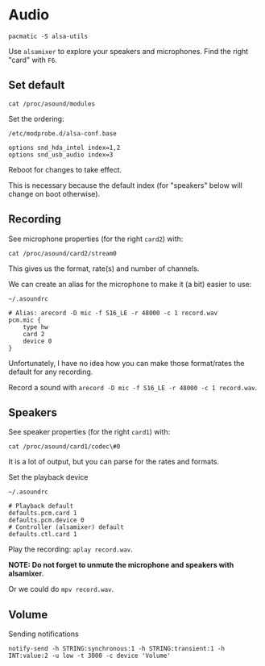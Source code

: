 # Audio

`pacmatic -S alsa-utils`

Use `alsamixer` to explore your speakers and microphones. Find the right "card" with `F6`.

## Set default

`cat /proc/asound/modules`

Set the ordering:

`/etc/modprobe.d/alsa-conf.base`

```
options snd_hda_intel index=1,2
options snd_usb_audio index=3
```

Reboot for changes to take effect.

This is necessary because the default index (for "speakers" below will change on boot otherwise).

## Recording

See microphone properties (for the right `card2`) with:

```terminal
cat /proc/asound/card2/stream0
```

This gives us the format, rate(s) and number of channels.

We can create an alias for the microphone to make it (a bit) easier to use:

`~/.asoundrc`

```
# Alias: arecord -D mic -f S16_LE -r 48000 -c 1 record.wav
pcm.mic {
    type hw
    card 2
    device 0
}
```

Unfortunately, I have no idea how you can make those format/rates the default for any recording.

Record a sound with `arecord -D mic -f S16_LE -r 48000 -c 1 record.wav`.

## Speakers

See speaker properties (for the right `card1`) with:

```terminal
cat /proc/asound/card1/codec\#0
```

It is a lot of output, but you can parse for the rates and formats.

Set the playback device

`~/.asoundrc`

```
# Playback default
defaults.pcm.card 1
defaults.pcm.device 0
# Controller (alsamixer) default
defaults.ctl.card 1
```

Play the recording: `aplay record.wav`.

**NOTE: Do not forget to unmute the microphone and speakers with alsamixer**.

Or we could do `mpv record.wav`.

## Volume

Sending notifications

```terminal
notify-send -h STRING:synchronous:1 -h STRING:transient:1 -h INT:value:2 -u low -t 3000 -c device 'Volume'
```
